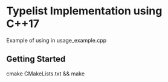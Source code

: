 # Typelist Implementation using C++17

Example of using in usage_example.cpp

## Getting Started

cmake CMakeLists.txt && make
